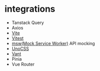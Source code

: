 # integrations

- Tanstack Query
- Axios
- [Vite](https://vitejs.dev)
- [Vitest](https://vitest.dev)
- [msw(Mock Service Worker)](https://mswjs.io/) API mocking
- [UnoCSS](https://unocss.dev/)
- [Vant](https://vant-ui.github.io/vant/#/zh-CN)
- Pinia
- Vue Router

